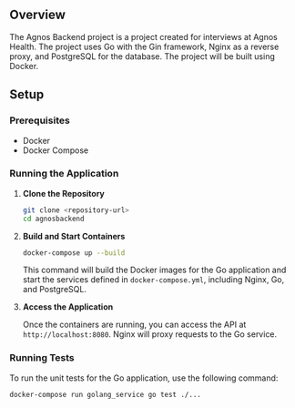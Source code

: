 ## Overview

The Agnos Backend project is a project created for interviews at Agnos Health. The project uses Go with the Gin framework, Nginx as a reverse proxy, and PostgreSQL for the database. The project will be built using Docker.

## Setup

### Prerequisites

- Docker
- Docker Compose

### Running the Application

1. **Clone the Repository**

    ```sh
    git clone <repository-url>
    cd agnosbackend
    ```

2. **Build and Start Containers**

    ```sh
    docker-compose up --build
    ```

    This command will build the Docker images for the Go application and start the services defined in `docker-compose.yml`, including Nginx, Go, and PostgreSQL.

3. **Access the Application**

    Once the containers are running, you can access the API at `http://localhost:8080`. Nginx will proxy requests to the Go service.

### Running Tests

To run the unit tests for the Go application, use the following command:

```sh
docker-compose run golang_service go test ./...

